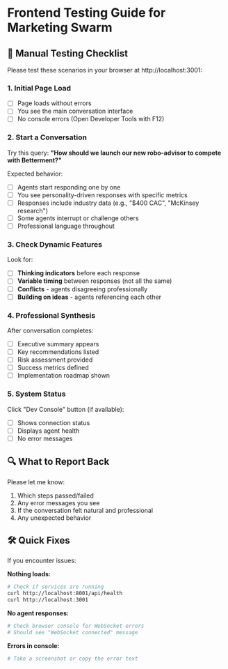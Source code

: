 # Frontend Testing Guide for Marketing Swarm

## 🧪 Manual Testing Checklist

Please test these scenarios in your browser at http://localhost:3001:

### 1. Initial Page Load
- [ ] Page loads without errors
- [ ] You see the main conversation interface
- [ ] No console errors (Open Developer Tools with F12)

### 2. Start a Conversation
Try this query: **"How should we launch our new robo-advisor to compete with Betterment?"**

Expected behavior:
- [ ] Agents start responding one by one
- [ ] You see personality-driven responses with specific metrics
- [ ] Responses include industry data (e.g., "$400 CAC", "McKinsey research")
- [ ] Some agents interrupt or challenge others
- [ ] Professional language throughout

### 3. Check Dynamic Features
Look for:
- [ ] **Thinking indicators** before each response
- [ ] **Variable timing** between responses (not all the same)
- [ ] **Conflicts** - agents disagreeing professionally
- [ ] **Building on ideas** - agents referencing each other

### 4. Professional Synthesis
After conversation completes:
- [ ] Executive summary appears
- [ ] Key recommendations listed
- [ ] Risk assessment provided
- [ ] Success metrics defined
- [ ] Implementation roadmap shown

### 5. System Status
Click "Dev Console" button (if available):
- [ ] Shows connection status
- [ ] Displays agent health
- [ ] No error messages

## 🔍 What to Report Back

Please let me know:
1. Which steps passed/failed
2. Any error messages you see
3. If the conversation felt natural and professional
4. Any unexpected behavior

## 🛠️ Quick Fixes

If you encounter issues:

**Nothing loads:**
```bash
# Check if services are running
curl http://localhost:8001/api/health
curl http://localhost:3001
```

**No agent responses:**
```bash
# Check browser console for WebSocket errors
# Should see "WebSocket connected" message
```

**Errors in console:**
```bash
# Take a screenshot or copy the error text
```